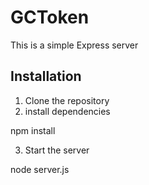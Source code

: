 # GCToken
This is a simple Express server

## Installation
1. Clone the repository
2. install dependencies

npm install

3. Start the server

node server.js
